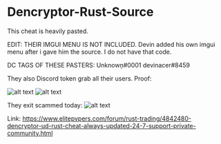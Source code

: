 # Dencryptor-Rust-Source
This cheat is heavily pasted.

EDIT: THEIR IMGUI MENU IS NOT INCLUDED. Devin added his own imgui menu after i gave him the source. I do not have that code.

DC TAGS OF THESE PASTERS: 
Unknowņ#0001
devinacer#8459

They also Discord token grab all their users. Proof:


![alt text](https://cdn.discordapp.com/attachments/770369564965208074/804573956480696370/unknown.png)
![alt text](https://cdn.discordapp.com/attachments/803476207819554816/804569230116388904/unknown.png)




They exit scammed today: ![alt text](https://cdn.discordapp.com/attachments/801933974318481458/804563338486218812/image0.png) 


Link:
https://www.elitepvpers.com/forum/rust-trading/4842480-dencryptor-ud-rust-cheat-always-updated-24-7-support-private-community.html

